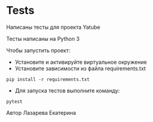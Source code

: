 # Tests

Написаны тесты для проекта Yatube

Тесты написаны на Python 3


Чтобы запустить проект: 

- Установите и активируйте виртуальное окружение
- Установите зависимости из файла requirements.txt
```
pip install -r requirements.txt
``` 
- Для запуска тестов выполните команду:
```
pytest
``` 

Автор Лазарева Екатерина
